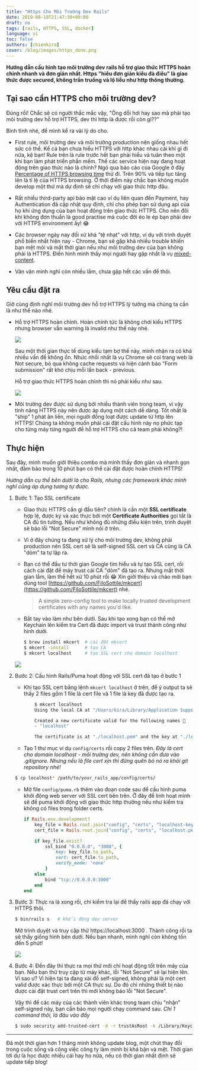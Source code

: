 ```yaml
---
title: "Https Cho Môi Trường Dev Rails"
date: 2019-08-18T21:47:30+09:00
draft: no
tags: [rails, HTTPS, SSL, docker]
language: vi
toc: false
authors: [chienkira]
cover: /blog/images/https_done.png
---
```


**Hướng dẫn cấu hình tạo môi trường dev rails hỗ trợ giao thức HTTPS hoàn chỉnh nhanh và đơn giản nhất. Https "hiểu đơn giản kiểu đà điểu" là giao thức được secured, không trần truồng và lộ liễu như http thông thường.**

## Tại sao cần HTTPS cho môi trường dev?

Đúng rồi! Chắc sẽ có người thắc mắc vậy, "Ông dỗi hơi hay sao mà phải tạo môi trường dev hỗ trợ HTTPS, dev thì http là được rồi còn gì??"

Bình tĩnh nhé, để mình kể ra vài lý do cho.

- First rule, môi trường dev và môi trường production nên giống nhau hết sức có thể. Kể cả bạn chưa hiểu HTTPS với http khác nhau cái khỉ gì đi nữa, kệ bạn! Rule trên là rule trước hết bạn phải hiểu và tuân theo một khi bạn làm phát triển phần mềm. Thế các service hiện nay đang hoạt động trên giao thức nào là chính? Ngó qua báo cáo của Google ở đây [Percentage of HTTPS browsing time](HTTPS://transparencyreport.google.com/HTTPS/overview?hl=en) thử đi. Trên 90% và tiếp tục tăng lên là tỉ lệ của HTTPS browsing. Ở thời điểm này chắc bạn không muốn develop một thứ mà dự định sẽ chỉ chạy với giao thức http đâu.

- Rất nhiều third-party api bảo mật cao ví dụ liên quan đến Payment, hay Authentication đã cập nhật quy định, chỉ cho phép bạn sử dụng api của họ khi ứng dụng của bạn hoạt động trên giao thức HTTPS. Cho nên đôi khi không đơn thuần là good practise mà cuộc đời éo le ép bạn phải dev với HTTPS environment ấy! :joy:

- Các browser ngày nay đối xử khá "tệ nhạt" với http, ví dụ với trình duyệt phổ biến nhất hiện nay - Chrome, bạn sẽ gặp khá nhiều trouble khiến bạn mệt mỏi và mất thời gian nếu như môi trường dev của bạn không phải là HTTPS. Điền hình mình thấy mọi người hay gặp nhất là vụ [mixed-content](https://developers.google.com/web/fundamentals/security/prevent-mixed-content/what-is-mixed-content).

- Vân vân mình nghĩ còn nhiều lắm, chưa gặp hết các vấn đề thôi.

## Yêu cầu đặt ra

Giờ cùng định nghĩ môi trường dev hỗ trợ HTTPS lý tưởng mà chúng ta cần là như thế nào nhé.

- Hỗ trợ HTTPS hoàn chỉnh. Hoàn chỉnh tức là không chơi kiểu HTTPS nhưng browser vẫn warning là invalid như thế này nhé.

    ![](https://user-images.githubusercontent.com/12954909/32688013-6b09c95e-c6d1-11e7-9501-aa952f232bbc.png)

    Sau một thời gian thực tế dùng kiểu tạm bợ thế này, mình nhận ra có khá nhiều vấn đề không ổn. Nhức nhối nhất là vụ Chrome sẽ coi trang web là Not secure, bỏ qua không cache requests và hiện cảnh báo "Form submission" rất khó chịu mỗi lần back - previous.

    Hỗ trợ giao thức HTTPS hoàn chỉnh thì nó phải kiểu như sau.

    ![](https://cdn-media-1.freecodecamp.org/images/1*89r7TnYG49V3zMoUnfOP7Q.png)

- Môi trường dev được sử dụng bởi nhiều thành viên trong team, vì vậy tính năng HTTPS này nên được áp dụng một cách dễ dàng. Tốt nhất là "ship" 1 phát ăn liền, mọi người đồng loạt được update từ http lên HTTPS! Chúng ta không muốn phải cài đặt cấu hình này nọ phức tạp cho từng máy từng người để hỗ trợ HTTPS cho cả team phải không?!

## Thực hiện

Sau đây, mình muốn giới thiệu combo mà mình thấy đơn giản và nhanh gọn nhất, đảm bảo trong 10 phút bạn có thể cài đặt được hoàn chỉnh HTTPS! 

*Hướng dẫn cụ thể bên dưới là cho Rails, nhưng các framework khác mình nghĩ cũng áp dụng tương tự được.*

1. Bước 1: Tạo SSL certificate

    - Giao thức HTTPS cần gì đầu tiên? chính là cần một **SSL certificate** hợp lệ, được ký và xác thực bởi một **Certificate Authorities** gọi tắt là CA đủ tin tưởng. Nếu như không đủ những điều kiện trên, trình duyệt sẽ báo lỗi "Not Secure" mình nói ở trên.

    - Vì ở đây chúng ta đang xử lý cho môi trường dev, không phải production nên SSL cert sẽ là self-signed SSL cert và CA cũng là CA "dỏm" ta tự lập ra.

    - Bạn có thể đầu tư thời gian Google tìm hiểu và tự tạo SSL cert, rồi cách cài đặt để máy trust cái CA "dỏm" đã tạo ra. Nhưng mất thời gian lắm, làm thế hết xừ 10 phút rồi :joy: Xin giới thiệu và chào mời bạn dùng tool [https://github.com/FiloSottile/mkcert](https://github.com/FiloSottile/mkcert) nhé.

        > A simple zero-config tool to make locally trusted development certificates with any names you'd like.

    - Bắt tay vào làm như bên dưới. Sau khi tạo xong bạn có thể mở Keychain lên kiểm tra Cert đã được import và trust thành công như hình dưới.
        ```bash
        $ brew install mkcert  # cài đặt mkcert
        $ mkcert -install      # tạo CA
        $ mkcert localhost     # tạo SSL cert cho domain localhost
        ```
    ![](/blog/images/https_keychain.png)
    

1. Bước 2: Cấu hình Rails/Puma hoạt động với SSL cert đã tạo ở bước 1

    - Khi tạo SSL cert bằng lệnh `mkcert localhost` ở trên, để ý output ta sẽ thấy 2 files gồm 1 file là cert file và 1 file là key đã được tạo ra.

        ```bash
            $ mkcert localhost
            Using the local CA at "/Users/kira/Library/Application Support/mkcert" ✨

            Created a new certificate valid for the following names 📜
            - "localhost"

            The certificate is at "./localhost.pem" and the key at "./localhost-key.pem" ✅
        ```

    - Tạo 1 thư mục ví dụ `config/certs` rồi copy 2 files trên. *Đây là cert cho domain localhost - môi trường dev, nên không cần đưa vào .gitignore. Nhưng nếu là file cert xịn thì đừng quên bỏ nó ra khỏi git repository nhé!*
    ```bash
    $ cp localhost* /path/to/your_rails_app/config/certs/
    ```

    - Mở file `config/puma.rb` thêm vào đoạn code sau để cấu hình puma khởi động web server với SSL cert bên trên. Ở đây để linh hoạt mình sẽ để puma khởi động với giao thức http thường nếu như kiểm tra không có files trong folder certs.

        ```ruby
        if Rails.env.development?
            key_file = Rails.root.join("config", "certs", "localhost-key.pem")
            cert_file = Rails.root.join("config", "certs", "localhost.pem")

            if key_file.exist?
                ssl_bind "0.0.0.0", "3000", {
                    key: key_file.to_path,
                    cert: cert_file.to_path,
                    verify_mode: 'none'
                }
            else
                bind "tcp://0.0.0.0:3000"
            end
        end
        ```
1. Bước 3: Thực ra là xong rồi, chỉ kiểm tra lại để thấy rails app đã chạy với HTTPS thôi.
    ```bash
    $ bin/rails s   # khởi động dev server
    ```

    Mở trình duyệt và truy cập thử https://localhost:3000 . Thành công rồi ta sẽ thấy giống hình bên dưới. Nếu bạn nhanh, mình nghĩ còn không tốn đến 5 phút!

    ![](/blog/images/https_done.png)

1. Bước 4: Đến đây thì thực ra mọi thứ mới chỉ hoạt động tốt trên máy của bạn. Nếu bạn thử truy cập từ máy khác, lỗi "Not Secure" sẽ lại hiện lên. Vì sao ư? Vì hiện tại ta đang xài đồ self-signed, không phải là một cert valid được xác thực bởi một CA thực sự. Do đó chỉ những thiết bị nào được cài đặt trust cert trên thì mới không báo lỗi "Not Secure".

    Vậy thì để các máy của các thành viên khác trong team chịu "nhận" self-signed này, bạn cần bảo mọi người chạy command sau. *Chỉ 1 command thôi, là đâu vào đấy*

    ```bash
    $ sudo security add-trusted-cert -d -r trustAsRoot -k /Library/Keychains/System.keychain /path/to/your_rails_app/config/certs/localhost.pem
    ```

---

Đã một thời gian hơn 1 tháng mình không update blog, một chút thay đổi trong cuộc sống và công việc công ty làm mình bị khá bận và mệt. Thời gian tới dự là học được nhiều cái hay ho nữa, nếu có thời gian nhất định sẽ update tiếp blog!